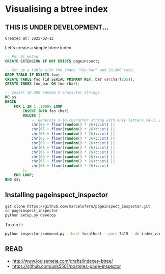 # Visualising a btree index

## THIS IS UNDER DEVELOPMENT...

```
Created at: 2025-03-12
```

Let's create a simple btree index.

```sql
-- For bt_metap
CREATE EXTENSION IF NOT EXISTS pageinspect;

-- Set up a table with the index "foo_bar" and 10,000 rows.
DROP TABLE IF EXISTS foo;
CREATE TABLE foo (id SERIAL PRIMARY KEY, bar varchar(255));
CREATE INDEX foo_bar ON foo (bar);

-- Insert 10,000 random 5-character strings
DO $$
BEGIN
    FOR i IN 1..10000 LOOP
        INSERT INTO foo (bar)
        VALUES (
            -- Generate a 10-character string with only letters (A-Z, a-z)
            chr(65 + floor(random() * 26)::int) ||
            chr(65 + floor(random() * 26)::int) ||
            chr(65 + floor(random() * 26)::int) ||
            chr(65 + floor(random() * 26)::int) ||
            chr(65 + floor(random() * 26)::int) ||
            chr(65 + floor(random() * 26)::int) ||
            chr(65 + floor(random() * 26)::int) ||
            chr(65 + floor(random() * 26)::int) ||
            chr(65 + floor(random() * 26)::int) ||
            chr(65 + floor(random() * 26)::int)
        );
    END LOOP;
END $$;
```

## Installing pageinspect_inspector

```sh
git clone https://github.com/marcelofern/pageinspect_inspector.git
cd pageinspect_inspector
python setup.py develop
```

To run it:

```sh
python inspector/command.py --host localhost --port 5415 --db index_view --user x --index foo_bar --path /tmp/btree.html && $BROWSER /tmp/btree.html
```

## READ

- http://www.louisemeta.com/drafts/indexes-btree/
- https://github.com/uds5501/postgres-page-inspector
